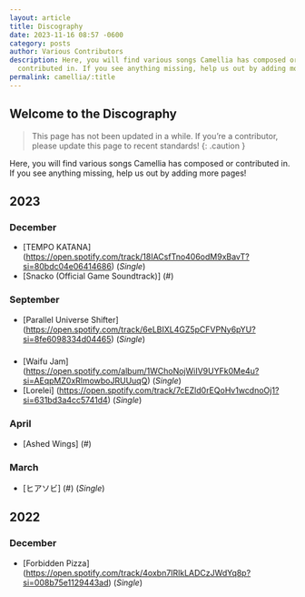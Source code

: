 ```yaml
---
layout: article
title: Discography
date: 2023-11-16 08:57 -0600
category: posts
author: Various Contributors
description: Here, you will find various songs Camellia has composed or
  contributed in. If you see anything missing, help us out by adding more pages!
permalink: camellia/:title
---
```


## Welcome to the Discography

> This page has not been updated in a while. If you’re a contributor, please update this page to recent standards!
{: .caution }

Here, you will find various songs Camellia has composed or contributed in. If you see anything missing, help us out by adding more pages!

## 2023

### December

- [TEMPO KATANA] (https://open.spotify.com/track/18IACsfTno406odM9xBavT?si=80bdc04e06414686) (*Single*)
- [Snacko (Official Game Soundtrack)] (#)
### September
- [Parallel Universe Shifter] (https://open.spotify.com/track/6eLBIXL4GZ5pCFVPNy6pYU?si=8fe6098334d04465) (*Single*)
###
- [Waifu Jam] (https://open.spotify.com/album/1WChoNojWiIV9UYFk0Me4u?si=AEqpMZ0xRlmowboJRUUuqQ) (*Single*)
- [Lorelei] (https://open.spotify.com/track/7cEZld0rEQoHv1wcdnoOj1?si=631bd3a4cc5741d4) (*Single*)
### April
- [Ashed Wings] (#)
### March
- [ヒアソビ] (#) (*Single*)
## 2022
### December
- [Forbidden Pizza] (https://open.spotify.com/track/4oxbn7IRlkLADCzJWdYq8p?si=008b75e1129443ad) (*Single*)

